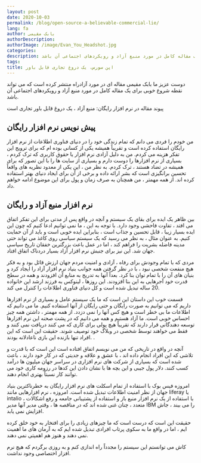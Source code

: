 ```yaml
---
layout: post
date: 2020-10-03
permalink: /blog/open-source-a-believable-commercial-lie/
lang: fa
author: بابک مقیمی
authorDescription:
authorImage: /image/Evan_You_Headshot.jpg
categories:
description: دوست عزیز ما بابک مقیمی مقاله ای در مورد آزادراه منتشر کرده است که می تواند نقطه شروع خوبی برای یک مقاله کامل در مورد منبع آزاد و رویکردهای اجتماعی آن باشد.
tags:
title: اپن سورس، یک دروغ تجاری قابل باور
---
```


دوست عزیز ما بابک مقیمی مقاله ای در مورد آزادراه منتشر کرده است که می تواند نقطه شروع خوبی برای یک مقاله کامل در مورد منبع آزاد و رویکردهای اجتماعی آن باشد.

پیوند مقاله در نرم افزار رایگان: منبع آزاد ، یک دروغ قابل باور تجاری است


## پیش نویس نرم افزار رایگان

من خودم را فردی می دانم که تمام زندگی خود را در دنیای فناوری اطلاعات از نرم افزار رایگان استفاده کرده است و تقریباً همیشه یکی از کسانی بوده ام که برای ترویج این تفکر هزینه می کردم. من به دلیل آزادی نرم افزار یا حقوق کاربری که ترک کردم ، بسیاری از نرم افزارها را دوست دارم و بسیاری از سایت ها را با این تصور که برای همیشه در تضاد هستند ، ترک کردم. به نظر من ، این یکی از معدود نظریه های واقعاً تحسین برانگیزی است که بشر ارائه داده و برخی از آن برای ایجاد دنیای بهتر استفاده کرده اند. از همه مهمتر ، من همچنان به صرف زمان و پول برای این موضوع ادامه خواهم داد.



## نرم افزار منبع آزاد و رایگان


بین ظاهر یک ایده برای بقای یک سیستم و آنچه در واقع پس از مدتی برای این تفکر اتفاق می افتد ، تفاوت فاحشی وجود دارد. با توجه به این ، ما نمی توانیم ادعا کنیم که چون این ایده بسیار زیبا ، قابل تحسین و جذاب است ، بنابراین ایده خوبی است و باید از آن حمایت کنیم. به عنوان مثال ، به نظر می رسید که یک سیستم سیاسی روی کاغذ می تواند حتی مدینه فاضله بشریت را فراهم کند ، اما در عمل باعث بزرگترین خفقان تاریخ سیاسی جهان شد. این نیز برای جنبش نرم افزار آزاد بسیار دردناک اتفاق افتاد.

مردی که با تمام وجودش برای رفاه ، آزادی و امنیت مردم جهان ارزش قائل بود و به فکر هیچ منفعت شخصی نبود ، با در نظر گرفتن همه جوانب بنیاد نرم افزار آزاد را ایجاد کرد و بنیان های آن را با تمام توان بنا کرد. بعداً آنها به تدریج به منابع آن افزودند و همه در سطح قدرت خود آجرهایی به این بنا افزودند. این روزها ، لینوکس به فرزند ارشد این خانواده 20 ساله تبدیل شده است و کل دنیای فناوری اطلاعات را کنترل می کند.

قسمت خوب این داستان این است که ما یک سیستم عامل و بسیاری از نرم افزارها داریم که می توانیم به صورت رایگان و حتی رایگان از آنها استفاده کنیم. ما می دانیم که اطلاعات ما بی خطر است و هیچ کس آنها را نمی دزدد. از همه مهمتر ، داشتن همه چیز احساس خوبی است. ما آزاد هستیم و همه می دانیم که در پشت صحنه این نرم افزارها توسعه دهندگانی قرار دارند که تقریباً هیچ پولی برای کاری که می کنند دریافت نمی کنند و فقط می خواهند توسط شخصی در وبلاگ خود توصیف شوند. حقیقت این است که این افراد تنها بازنده این بازی ناعادلانه بودند. .

آنچه در واقع در تاریخی که من می نویسم اتفاق افتاده است این است که با قدرت و تلاشی که این افراد انجام داده اند ، با عشق و علاقه و جدیتی که در کار خود دارند ، باعث شده است که بسیاری از شرکت های نرم افزاری در سراسر جهان میلیون ها درآمد کسب کنند. دلار پول جیبی و این بچه ها با نشان دادن این کدها در رزومه کاری خود می توانند کار نسبتاً بهتری انجام دهند.

امروزه فیس بوک با استفاده از تمام اسکلت های نرم افزار رایگان به خطرناکترین بنیاد جهان از نظر امنیت اطلاعات تبدیل شده است. امروزه ، نرم افزارهایی مانند liferay یا intalio ، با استفاده از یک نرم افزار منبع باز و استفاده از پشتیبانی جامعه و رفع اشکالات متعدد ، چنان غنی شده اند که در مناقصه ها ، وقتی مدیر آنها مدیر IBM را می بیند ، جاش افزایش نمی یابد.

حقیقت این است که درست است که ما چیزهای زیادی را برای افتخار به خود خلق کرده ایم ، اما در واقع ما به سکوی پرتاب افرادی تبدیل شده ایم که به آرمان های ما اهمیت نمی دهند و هنوز هم اهمیتی نمی دهند.

کاش می توانستم این سیستم را مجدداً راه اندازی کنم و به روزی برگردم که هیچ نرم افزار اختصاصی وجود نداشت.
